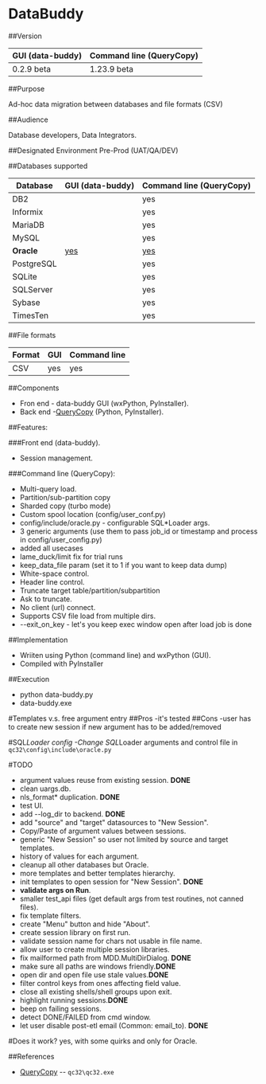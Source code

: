 # DataBuddy
##Version

GUI (data-buddy) | Command line (QueryCopy)
---- | -------------
0.2.9 beta | 1.23.9 beta

##Purpose

Ad-hoc data migration between databases and file formats (CSV)

##Audience

Database developers, Data Integrators.

##Designated Environment
Pre-Prod (UAT/QA/DEV)

##Databases supported

Database | GUI (data-buddy) | Command line (QueryCopy)
---------|---- | -------------
DB2      |  | yes
Informix |  | yes
MariaDB    |  | yes
MySQL    |  | yes
**Oracle**   |[yes](https://github.com/data-buddy/DataBuddy/releases/tag/v0.2.9)   | [yes](https://github.com/QueryCopy/QueryCopy-for-Oracle/releases/tag/v1.23.9)
PostgreSQL|  | yes
SQLite|  | yes
SQLServer|   | yes
Sybase   |  | yes
TimesTen|  | yes


##File formats

Format | GUI | Command line
---------|---- | -------------
CSV   | yes | yes




##Components
- Fron end - data-buddy GUI (wxPython, PyInstaller).
- Back end -[QueryCopy](https://github.com/QueryCopy/QueryCopy-for-Oracle/releases/tag/v1.23.9) (Python, PyInstaller).
  
##Features:

###Front end (data-buddy).

- Session management.

###Command line (QueryCopy):
- Multi-query load.
- Partition/sub-partition copy
- Sharded copy (turbo mode)
- Custom spool location (config/user_conf.py)
- config/include/oracle.py - configurable SQL*Loader args.
- 3 generic arguments (use them to pass job_id or timestamp and process in config/user_config.py)
- added all usecases
- lame_duck/limit fix for trial runs
- keep_data_file param (set it to 1 if you want to keep data dump)
- White-space control.
- Header line control.
- Truncate target table/partition/subpartition
- Ask to truncate.
- No client (url) connect.
- Supports CSV file load from multiple dirs.
- --exit_on_key - let's you keep exec window open after load job is done

##Implementation

- Wriiten using Python (command line) and wxPython (GUI).
- Compiled with PyInstaller
 
##Execution

* python data-buddy.py
* data-buddy.exe

#Templates v.s. free argument entry
##Pros
-it's tested
##Cons
-user has to create new session if new argument has to be added/removed

#SQL*Loader config
-Change SQL*Loader arguments and control file in ```qc32\config\include\oracle.py```

#TODO
- argument values reuse from existing session. **DONE**
- clean uargs.db.
- nls_format* duplication. **DONE**
- test UI.
- add --log_dir to backend. **DONE**
- add "source" and "target" datasources to "New Session".
- Copy/Paste of argument values between sessions.
- generic "New Session" so user not limited by source and target templates.
- history of values for each argument.
- cleanup all other databases but Oracle.
- more templates and better templates hierarchy.
- init templates to open session for "New Session". **DONE**
- **validate args on Run**.
- smaller test_api files (get default args from test routines, not canned files).
- fix template filters.
- create "Menu" button and hide "About".
- create session library on first run.
- validate session name for chars not usable in file name.
- allow user to create multiple session libraries.
- fix mailformed path from MDD.MultiDirDialog. **DONE**
- make sure all paths are windows friendly.**DONE**
- open dir and open file use stale values.**DONE**
- filter control keys from ones affecting field value.
- close all existing shells/shell groups upon exit.
- highlight running sessions.**DONE**
- beep on failing sessions.
- detect DONE/FAILED from cmd window.
- let user disable post-etl email (Common: email_to). **DONE**

#Does it work?
yes, with some quirks and only for Oracle. 

##References
* [QueryCopy](https://github.com/QueryCopy/QueryCopy-for-Oracle) -- `qc32\qc32.exe`
